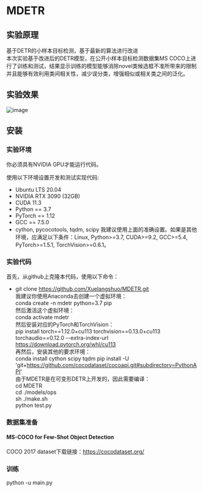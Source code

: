 # MDETR
## 实验原理
基于DETR的小样本目标检测，基于最新的算法进行改进  
本次实验基于改进后的DETR模型，在公开小样本目标检测数据集MS COCO上进行了训练和测试，结果显示训练的模型能够消除novel类候选框不准所带来的限制并且能够有效利用类间相关性，减少误分类，增强相似或相关类之间的泛化。
## 实验效果
![image](https://github.com/Xuelangshuo/MDETR/assets/88080333/5587890c-0a2c-41ed-98d9-ce0cdf390ca6)
## 安装
### 实验环境
你必须具有NVIDIA GPU才能运行代码。

使用以下环境设置开发和测试实现代码:
- Ubuntu LTS 20.04
- NVIDIA RTX 3090 (32GB)
- CUDA 11.3
- Python == 3.7
- PyTorch == 1.12
- GCC == 7.5.0
- cython, pycocotools, tqdm, scipy
我建议使用上面的准确设置。如果是其他环境，应满足以下条件：Linux, Python>=3.7, CUDA>=9.2, GCC>=5.4, PyTorch>=1.5.1, TorchVision>=0.6.1。
### 实验代码
首先，从github上克隆本代码，使用以下命令：  
- git clone https://github.com/Xuelangshuo/MDETR.git  
我建议你使用Anaconda去创建一个虚拟环境：  
conda create -n mdetr python=3.7 pip  
然后激活这个虚拟环境：  
conda activate mdetr  
然后安装对应的PyTorch和TorchVision：  
pip install torch==1.12.0+cu113 torchvision==0.13.0+cu113 torchaudio==0.12.0 --extra-index-url https://download.pytorch.org/whl/cu113  
再然后，安装其他的要求环境：  
conda install cython scipy tqdm
pip install -U 'git+https://github.com/cocodataset/cocoapi.git#subdirectory=PythonAPI'  
由于MDETR是在可变形DETR上开发的，因此需要编译：  
cd MDETR  
cd ./models/ops  
sh ./make.sh  
python test.py  
### 数据集准备
#### MS-COCO for Few-Shot Object Detection  
COCO 2017 dataset下载链接：https://cocodataset.org/
### 训练  
python -u main.py
